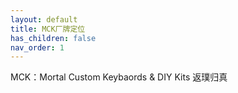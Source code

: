 ```yaml
---
layout: default
title: MCK厂牌定位
has_children: false
nav_order: 1
---
```

MCK：Mortal Custom Keybaords & DIY Kits
返璞归真

